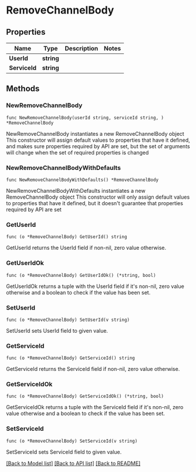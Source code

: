 # RemoveChannelBody

## Properties

Name | Type | Description | Notes
------------ | ------------- | ------------- | -------------
**UserId** | **string** |  | 
**ServiceId** | **string** |  | 

## Methods

### NewRemoveChannelBody

`func NewRemoveChannelBody(userId string, serviceId string, ) *RemoveChannelBody`

NewRemoveChannelBody instantiates a new RemoveChannelBody object
This constructor will assign default values to properties that have it defined,
and makes sure properties required by API are set, but the set of arguments
will change when the set of required properties is changed

### NewRemoveChannelBodyWithDefaults

`func NewRemoveChannelBodyWithDefaults() *RemoveChannelBody`

NewRemoveChannelBodyWithDefaults instantiates a new RemoveChannelBody object
This constructor will only assign default values to properties that have it defined,
but it doesn't guarantee that properties required by API are set

### GetUserId

`func (o *RemoveChannelBody) GetUserId() string`

GetUserId returns the UserId field if non-nil, zero value otherwise.

### GetUserIdOk

`func (o *RemoveChannelBody) GetUserIdOk() (*string, bool)`

GetUserIdOk returns a tuple with the UserId field if it's non-nil, zero value otherwise
and a boolean to check if the value has been set.

### SetUserId

`func (o *RemoveChannelBody) SetUserId(v string)`

SetUserId sets UserId field to given value.


### GetServiceId

`func (o *RemoveChannelBody) GetServiceId() string`

GetServiceId returns the ServiceId field if non-nil, zero value otherwise.

### GetServiceIdOk

`func (o *RemoveChannelBody) GetServiceIdOk() (*string, bool)`

GetServiceIdOk returns a tuple with the ServiceId field if it's non-nil, zero value otherwise
and a boolean to check if the value has been set.

### SetServiceId

`func (o *RemoveChannelBody) SetServiceId(v string)`

SetServiceId sets ServiceId field to given value.



[[Back to Model list]](../README.md#documentation-for-models) [[Back to API list]](../README.md#documentation-for-api-endpoints) [[Back to README]](../README.md)


